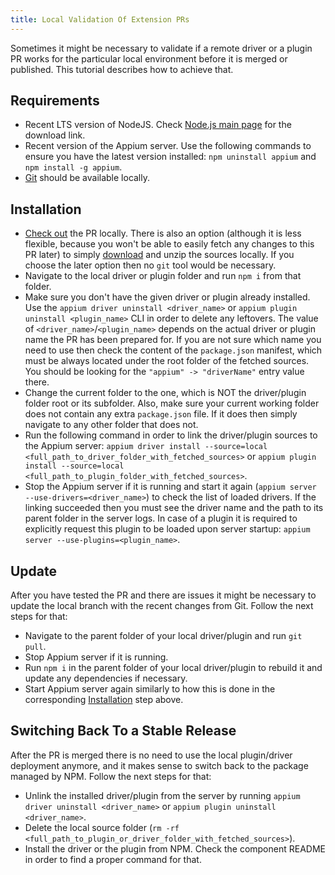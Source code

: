 ```yaml
---
title: Local Validation Of Extension PRs
---
```


Sometimes it might be necessary to validate if a remote driver or a plugin PR works for the particular local
environment before it is merged or published. This tutorial describes how to achieve that.

## Requirements

- Recent LTS version of NodeJS. Check [Node.js main page](https://nodejs.org) for the download link.
- Recent version of the Appium server. Use the following commands to ensure you have
  the latest version installed: `npm uninstall appium` and `npm install -g appium`.
- [Git](https://git-scm.com/) should be available locally.

## Installation

- [Check out](https://docs.github.com/en/pull-requests/collaborating-with-pull-requests/reviewing-changes-in-pull-requests/checking-out-pull-requests-locally) the PR locally.
  There is also an option (although it is less flexible, because you won't be able to easily fetch
  any changes to this PR later) to simply [download](https://docs.github.com/en/repositories/working-with-files/using-files/downloading-source-code-archives) and unzip the sources
  locally. If you choose the later option then no `git` tool would be necessary.
- Navigate to the local driver or plugin folder and run `npm i` from that folder.
- Make sure you don't have the given driver or plugin already installed. Use the `appium driver uninstall <driver_name>`
  or `appium plugin uninstall <plugin_name>` CLI in order to delete any leftovers. The value of
  `<driver_name>`/`<plugin_name>` depends on the actual driver or plugin name the PR has been prepared for.
  If you are not sure which name you need to use then check the content of the `package.json` manifest,
  which must be always located under the root folder of the fetched sources. You should be looking for
  the `"appium" -> "driverName"` entry value there.
- Change the current folder to the one, which is NOT the driver/plugin folder root or its subfolder.
  Also, make sure your current working folder does not contain any extra `package.json` file. If
  it does then simply navigate to any other folder that does not.
- Run the following command in order to link the driver/plugin sources to the Appium server:
  `appium driver install --source=local <full_path_to_driver_folder_with_fetched_sources>` or
  `appium plugin install --source=local <full_path_to_plugin_folder_with_fetched_sources>`.
- Stop the Appium server if it is running and start it again (`appium server --use-drivers=<driver_name>`)
  to check the list of loaded drivers. If the linking succeeded then you must see the driver name and the path to its
  parent folder in the server logs. In case of a plugin it is required to explicitly request
  this plugin to be loaded upon server startup: `appium server --use-plugins=<plugin_name>`.

## Update

After you have tested the PR and there are issues it might be necessary to update the local branch with
the recent changes from Git. Follow the next steps for that:

- Navigate to the parent folder of your local driver/plugin and run `git pull`.
- Stop Appium server if it is running.
- Run `npm i` in the parent folder of your local driver/plugin to rebuild it and update any dependencies if necessary.
- Start Appium server again similarly to how this is done in the corresponding [Installation](#installation) step above.

## Switching Back To a Stable Release

After the PR is merged there is no need to use the local plugin/driver deployment anymore, and it makes sense
to switch back to the package managed by NPM. Follow the next steps for that:

- Unlink the installed driver/plugin from the server by running `appium driver uninstall <driver_name>` or
  `appium plugin uninstall <driver_name>`.
- Delete the local source folder (`rm -rf <full_path_to_plugin_or_driver_folder_with_fetched_sources>`).
- Install the driver or the plugin from NPM. Check the component README in order to find a proper command for that.

